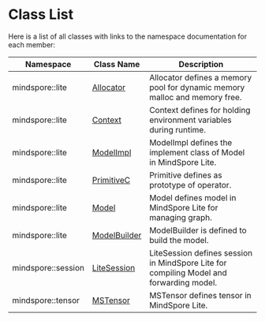 # Class List

Here is a list of all classes with links to the namespace documentation for each member:

| Namespace | Class Name | Description |
| --- | --- | --- |
| mindspore::lite | [Allocator](https://www.mindspore.cn/lite/docs/en/master/apicc/lite.html#allocator) | Allocator defines a memory pool for dynamic memory malloc and memory free. |
| mindspore::lite | [Context](https://www.mindspore.cn/lite/docs/en/master/apicc/lite.html#context) | Context defines for holding environment variables during runtime. |
| mindspore::lite | [ModelImpl](https://www.mindspore.cn/lite/docs/en/master/apicc/lite.html#modelimpl) | ModelImpl defines the implement class of Model in MindSpore Lite. |
| mindspore::lite | [PrimitiveC](https://www.mindspore.cn/lite/docs/en/master/apicc/lite.html#primitivec) | Primitive defines as prototype of operator. |
| mindspore::lite | [Model](https://www.mindspore.cn/lite/docs/en/master/apicc/lite.html#model) | Model defines model in MindSpore Lite for managing graph. |
| mindspore::lite | [ModelBuilder](https://www.mindspore.cn/lite/docs/en/master/apicc/lite.html#modelbuilder) | ModelBuilder is defined to build the model. |
| mindspore::session | [LiteSession](https://www.mindspore.cn/lite/docs/en/master/apicc/session.html#litesession) | LiteSession defines session in MindSpore Lite for compiling Model and forwarding model. |
| mindspore::tensor | [MSTensor](https://www.mindspore.cn/lite/docs/en/master/apicc/tensor.html#mstensor) | MSTensor defines tensor in MindSpore Lite. |

